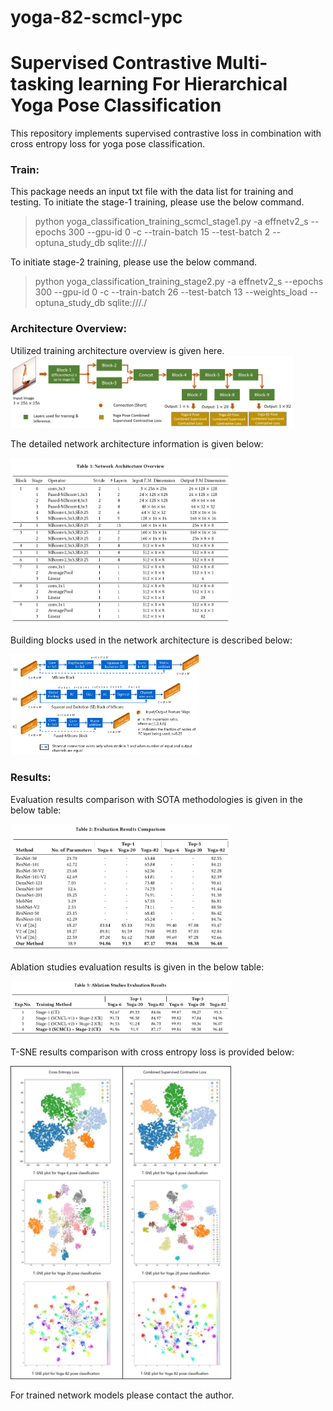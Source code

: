 # yoga-82-scmcl-ypc

# Supervised Contrastive Multi-tasking learning For Hierarchical Yoga Pose Classification

This repository implements supervised contrastive loss in combination with cross entropy loss for yoga pose classification.

### Train:

This package needs an input txt file with the data list for training and testing. To initiate the stage-1 training, please use the below command.

 > python yoga_classification_training_scmcl_stage1.py -a effnetv2_s --epochs 300 --gpu-id 0 -c <path where checkpoints to be saved> --train-batch 15 --test-batch 2 --optuna_study_db sqlite:///./<path where optuna db to be saved>
 
 To initiate stage-2 training, please use the below command.
 
 > python yoga_classification_training_stage2.py -a effnetv2_s --epochs 300 --gpu-id 0 -c <path where checkpoints to be saved> --train-batch 26 --test-batch 13 --weights_load <path to the best model saved from stage-1>  --optuna_study_db sqlite:///./<path where optuna db to be saved>
 
 
### Architecture Overview:

Utilized training architecture overview is given here.
<img src="/images/training_methodology.jpg?" width="90%" >
  
The detailed network architecture information is given below:

<img src="/images/Table1.png?" width="70%" >

Building blocks used in the network architecture is described below:

<img src="/images/building_blocks.jpg?" width="60%" >

### Results:

Evaluation results comparison with SOTA methodologies is given in the below table:

<img src="/images/Table2.png?" width="70%" >

Ablation studies evaluation results is given in the below table:

<img src="/images/Table3.png?" width="70%" >

T-SNE results comparison with cross entropy loss is provided below:

<img src="/images/tsne_plot.jpg?" width="70%" >


For trained network models please contact the author.

